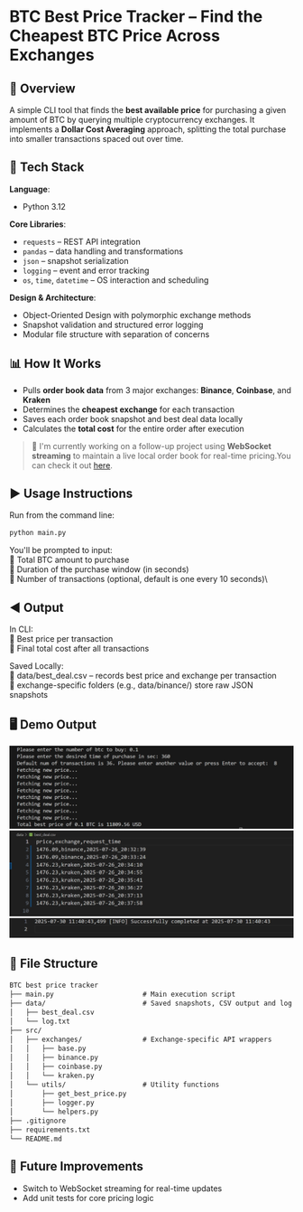 # BTC Best Price Tracker – Find the Cheapest BTC Price Across Exchanges

## 🔰 Overview

A simple CLI tool that finds the **best available price** for purchasing a given amount of BTC by querying multiple cryptocurrency exchanges. It implements a **Dollar Cost Averaging** approach, splitting the total purchase into smaller transactions spaced out over time.

## 🔧 Tech Stack

**Language**:  
- Python 3.12

**Core Libraries**:  
- `requests` – REST API integration  
- `pandas` – data handling and transformations  
- `json` – snapshot serialization  
- `logging` – event and error tracking  
- `os`, `time`, `datetime` – OS interaction and scheduling

**Design & Architecture**:  
- Object-Oriented Design with polymorphic exchange methods  
- Snapshot validation and structured error logging  
- Modular file structure with separation of concerns


## 📊 How It Works

- Pulls **order book data** from 3 major exchanges: **Binance**, **Coinbase**, and **Kraken**
- Determines the **cheapest exchange** for each transaction
- Saves each order book snapshot and best deal data locally
- Calculates the **total cost** for the entire order after execution

> 🧠 I'm currently working on a follow-up project using **WebSocket streaming** to maintain a live local order book for real-time pricing.You can check it out [here](https://github.com/DDataAly/local_order_book).

## ▶️ Usage Instructions

Run from the command line:

```bash
python main.py
```

You'll be prompted to input:\
💠 Total BTC amount to purchase\
💠 Duration of the purchase window (in seconds)\
💠 Number of transactions (optional, default is one every 10 seconds)\

## ◀️ Output
In CLI:\
💠 Best price per transaction\
💠 Final total cost after all transactions

Saved Locally:\
💠 data/best_deal.csv – records best price and exchange per transaction\
💠 exchange-specific folders (e.g., data/binance/) store raw JSON snapshots

## 🖥️ Demo Output

![CLI demo](docs/cli_demo_output.png)
![Best_csv_demo_output](docs/best_csv_demo_ouput.png)
![Log.txt_demo_output](docs/log.txt_demo_output.png)


## 📁 File Structure
```
BTC best price tracker
├── main.py                      # Main execution script
├── data/                        # Saved snapshots, CSV output and log
│   ├── best_deal.csv
│   └── log.txt
├── src/
│   ├── exchanges/               # Exchange-specific API wrappers
│   │   ├── base.py
│   │   ├── binance.py
│   │   ├── coinbase.py
│   │   └── kraken.py
│   └── utils/                   # Utility functions
│       ├── get_best_price.py
│       ├── logger.py
│       └── helpers.py
├── .gitignore
├── requirements.txt
└── README.md
```

## 📌 Future Improvements
- Switch to WebSocket streaming for real-time updates
- Add unit tests for core pricing logic







